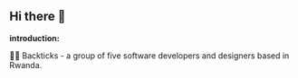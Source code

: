 ## Hi there 👋



**introduction:**

🙋‍♀️ Backticks - a group of five software developers and designers based in Rwanda.
